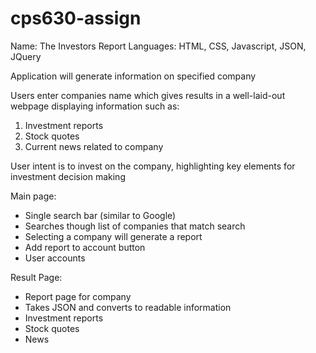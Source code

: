 # cps630-assign

Name: The Investors Report
Languages: HTML, CSS, Javascript, JSON, JQuery

Application will generate information on specified company

Users enter companies name which gives results in a well-laid-out webpage displaying information
such as:
  1. Investment reports
  2. Stock quotes
  3. Current news related to company
  
User intent is to invest on the company, highlighting key elements for investment decision making

Main page:
  - Single search bar (similar to Google)
  - Searches though list of companies that match search
  - Selecting a company will generate a report
  - Add report to account button
  - User accounts
  
Result Page:
  - Report page for company
  - Takes JSON and converts to readable information
  - Investment reports
  - Stock quotes
  - News
